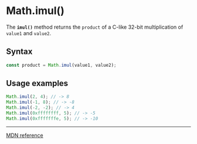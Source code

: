 # Math.imul()

The **`imul()`** method returns the `product` of a C-like 32-bit multiplication of `value1` and `value2`.

## Syntax

```js
const product = Math.imul(value1, value2);
```

## Usage examples

```js
Math.imul(2, 4); // -> 8
Math.imul(-1, 8); // -> -8
Math.imul(-2, -2); // -> 4
Math.imul(0xffffffff, 5); // -> -5
Math.imul(0xfffffffe, 5); // -> -10
```

---

[MDN reference](https://developer.mozilla.org/en-US/docs/Web/JavaScript/Reference/Global_Objects/Math/imul)
